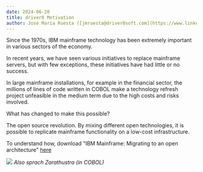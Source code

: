 ```yaml
---
date: 2024-06-20
title: driver8 Motivation
author: José María Ruesta ([jmruesta@driver8soft.com](https://www.linkedin.com/in/jos%C3%A9-mar%C3%ADa-ruesta-662a8aa8/))
---
```


Since the 1970s, IBM mainframe technology has been extremely important in various sectors of the economy.

In recent years, we have seen various initiatives to replace mainframe servers, but with few exceptions, these initiatives have had little or no success.

In large mainframe installations, for example in the financial sector, the millions of lines of code written in COBOL make a technology refresh project unfeasible in the medium term due to the high costs and risks involved.

What has changed to make this possible?

The open source revolution. By mixing different open technologies, it is possible to replicate mainframe functionality on a low-cost infrastructure.

To understand how, download "IBM Mainframe: Migrating to an open architecture" [here](/img/others/IBM-Mainframe-en-v1.pdf) 

![](/img/others/mainframe-origin.jpeg)
_Also sprach Zarathustra (in COBOL)_




